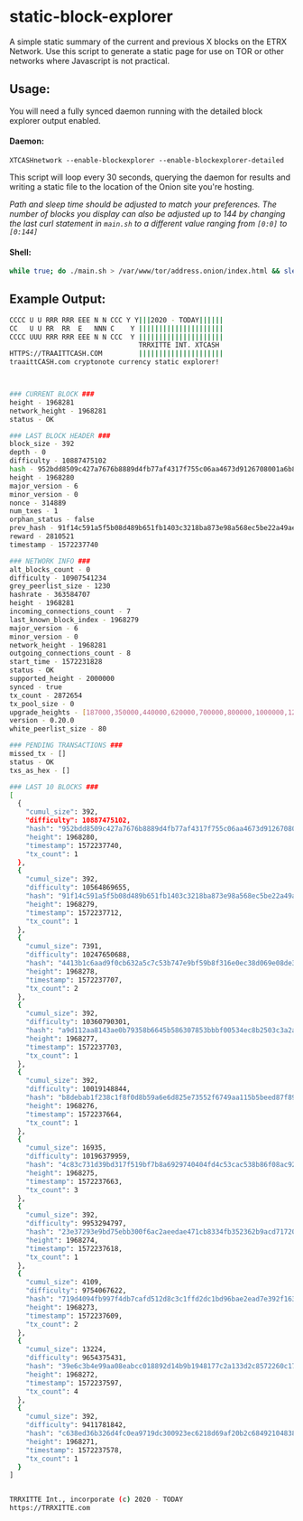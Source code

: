 # static-block-explorer

A simple static summary of the current and previous X blocks on the ETRX Network. Use this script to generate a static page for use on TOR or other networks where Javascript is not practical.

## Usage:

You will need a fully synced daemon running with the detailed block explorer output enabled.

#### Daemon:

```shell
XTCASHnetwork --enable-blockexplorer --enable-blockexplorer-detailed
```

This script will loop every 30 seconds, querying the daemon for results and writing a static file to the location of the Onion site you're hosting.

_Path and sleep time should be adjusted to match your preferences. The number of blocks you display can also be adjusted up to 144 by changing the last curl statement in `main.sh` to a different value ranging from `[0:0]` to `[0:144]`_

#### Shell:

```bash
while true; do ./main.sh > /var/www/tor/address.onion/index.html && sleep 68; done
```

## Example Output:

```bash
CCCC U U RRR RRR EEE N N CCC Y Y|||2020 - TODAY||||||
CC   U U RR  RR  E   NNN C    Y |||||||||||||||||||||
CCCC UUU RRR RRR EEE N N CCC  Y |||||||||||||||||||||
                                TRRXITTE INT. XTCASH 
HTTPS://TRAAITTCASH.COM         |||||||||||||||||||||
traaittCASH.com cryptonote currency static explorer!



### CURRENT BLOCK ###
height - 1968281
network_height - 1968281
status - OK

### LAST BLOCK HEADER ###
block_size - 392
depth - 0
difficulty - 10887475102
hash - 952bdd8509c427a7676b8889d4fb77af4317f755c06aa4673d9126708001a6b8
height - 1968280
major_version - 6
minor_version - 0
nonce - 314889
num_txes - 1
orphan_status - false
prev_hash - 91f14c591a5f5b08d489b651fb1403c3218ba873e98a568ec5be22a49ae9c4ab
reward - 2810521
timestamp - 1572237740

### NETWORK INFO ###
alt_blocks_count - 0
difficulty - 10907541234
grey_peerlist_size - 1230
hashrate - 363584707
height - 1968281
incoming_connections_count - 7
last_known_block_index - 1968279
major_version - 6
minor_version - 0
network_height - 1968281
outgoing_connections_count - 8
start_time - 1572231828
status - OK
supported_height - 2000000
synced - true
tx_count - 2872654
tx_pool_size - 0
upgrade_heights - [187000,350000,440000,620000,700000,800000,1000000,1200000,1300000,1400000,1600000,1800000,2000000,2200000,2400000,2600000,2800000,3000000]
version - 0.20.0
white_peerlist_size - 80

### PENDING TRANSACTIONS ###
missed_tx - []
status - OK
txs_as_hex - []

### LAST 10 BLOCKS ###
[
  {
    "cumul_size": 392,
    "difficulty": 10887475102,
    "hash": "952bdd8509c427a7676b8889d4fb77af4317f755c06aa4673d9126708001a6b8",
    "height": 1968280,
    "timestamp": 1572237740,
    "tx_count": 1
  },
  {
    "cumul_size": 392,
    "difficulty": 10564869655,
    "hash": "91f14c591a5f5b08d489b651fb1403c3218ba873e98a568ec5be22a49ae9c4ab",
    "height": 1968279,
    "timestamp": 1572237712,
    "tx_count": 1
  },
  {
    "cumul_size": 7391,
    "difficulty": 10247650688,
    "hash": "4413b1c6aad9f0cb632a5c7c53b747e9bf59b8f316e0ec38d069e08de3fd19f9",
    "height": 1968278,
    "timestamp": 1572237707,
    "tx_count": 2
  },
  {
    "cumul_size": 392,
    "difficulty": 10360790301,
    "hash": "a9d112aa8143ae0b79358b6645b586307853bbbf00534ec8b2503c3a2a6862a6",
    "height": 1968277,
    "timestamp": 1572237703,
    "tx_count": 1
  },
  {
    "cumul_size": 392,
    "difficulty": 10019148844,
    "hash": "b8debab1f238c1f8f0d8b59a6e6d825e73552f6749aa115b5beed87f891b8b2a",
    "height": 1968276,
    "timestamp": 1572237664,
    "tx_count": 1
  },
  {
    "cumul_size": 16935,
    "difficulty": 10196379959,
    "hash": "4c83c731d39bd317f519bf7b8a6929740404fd4c53cac538b86f08ac921d0cfe",
    "height": 1968275,
    "timestamp": 1572237663,
    "tx_count": 3
  },
  {
    "cumul_size": 392,
    "difficulty": 9953294797,
    "hash": "23e37293e9bd75ebb300f6ac2aeedae471cb8334fb352362b9acd7172015fcf9",
    "height": 1968274,
    "timestamp": 1572237618,
    "tx_count": 1
  },
  {
    "cumul_size": 4109,
    "difficulty": 9754067622,
    "hash": "719d4094fb997f4db7cafd512d8c3c1ffd2dc1bd96bae2ead7e392f1636ba98c",
    "height": 1968273,
    "timestamp": 1572237609,
    "tx_count": 2
  },
  {
    "cumul_size": 13224,
    "difficulty": 9654375431,
    "hash": "39e6c3b4e99aa08eabcc018892d14b9b1948177c2a133d2c8572260c17cfd380",
    "height": 1968272,
    "timestamp": 1572237597,
    "tx_count": 4
  },
  {
    "cumul_size": 392,
    "difficulty": 9411781842,
    "hash": "c638ed36b326d4fc0ea9719dc300923ec6218d69af20b2c6849210483849b538",
    "height": 1968271,
    "timestamp": 1572237578,
    "tx_count": 1
  }
]


TRRXITTE Int., incorporate (c) 2020 - TODAY
https://TRRXITTE.com
```
